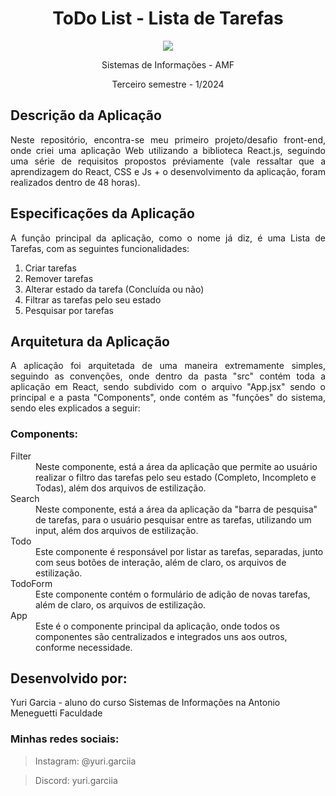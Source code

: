 # <h1 align="center"> **ToDo List - Lista de Tarefas** </h1>

<p align="center">
  <img src="https://cdn4.iconfinder.com/data/icons/logos-3/600/React.js_logo-512.png">
</p>



<p align="center">
  Sistemas de Informações - AMF
</p>
<p align="center">
  Terceiro semestre - 1/2024
</p>

## **Descrição da Aplicação**
<p align="justify"> Neste repositório, encontra-se meu primeiro projeto/desafio front-end, onde criei uma aplicação Web utilizando a biblioteca React.js, seguindo uma série de requisitos propostos préviamente (vale ressaltar que a aprendizagem do React, CSS e Js + o desenvolvimento da aplicação, foram realizados dentro de 48 horas).  </p


## <h2>**Especificações da Aplicação** </h2>
<p align="justify">  A função principal da aplicação, como o nome já diz, é uma Lista de Tarefas, com as seguintes funcionalidades:</p>
<ol>
<li>Criar tarefas</li>
<li>Remover tarefas</li>
<li>Alterar estado da tarefa (Concluída ou não)</li>
<li>Filtrar as tarefas pelo seu estado</li>
<li>Pesquisar por tarefas</li>
</ol>

<h2> Arquitetura da Aplicação </h2>
<p align="justify"> A aplicação foi arquitetada de uma maneira extremamente simples, seguindo as convenções, onde dentro da pasta "src" contém toda a aplicação em React, sendo subdivido com o arquivo "App.jsx" sendo o principal e a pasta "Components", onde contém as "funções" do sistema, sendo eles explicados a seguir: </p>
<h3>Components: </h3>
<dl>
  <dt>Filter</dt>
    <dd>Neste componente, está a área da aplicação que permite ao usuário realizar o filtro das tarefas pelo seu estado (Completo, Incompleto e Todas), além dos arquivos de estilização.</dd>
  <dt>Search</dt>
    <dd>Neste componente, está a área da aplicação da "barra de pesquisa" de tarefas, para o usuário pesquisar entre as tarefas, utilizando um input, além dos arquivos de estilização.</dd>
  <dt>Todo</dt>
    <dd>Este componente é responsável por listar as tarefas, separadas, junto com seus botões de interação, além de claro, os arquivos de estilização.</dd>
  <dt>TodoForm</dt>
    <dd>Este componente contém o formulário de adição de novas tarefas, além de claro, os arquivos de estilização.</dd>
  <dt>App</dt>
    <dd>Este é o componente principal da aplicação, onde todos os componentes são centralizados e integrados uns aos outros, conforme necessidade.</dd>
</dl>



<h2 align="left"> Desenvolvido por:</h2>
Yuri Garcia  - aluno do curso Sistemas de Informações na Antonio Meneguetti Faculdade
<h3>Minhas redes sociais:</h3>

> Instagram: @yuri.garciia


> Discord: yuri.garciia
